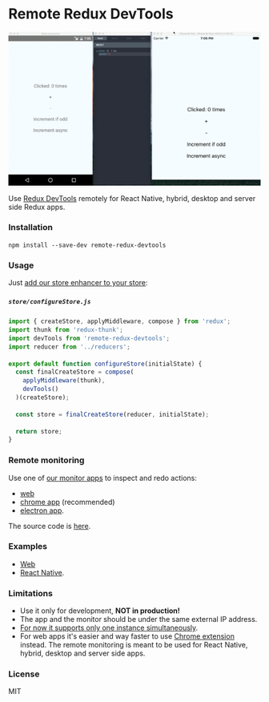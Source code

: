 Remote Redux DevTools
=====================

![Demo](demo.gif)

Use [Redux DevTools](https://github.com/gaearon/redux-devtools) remotely for React Native, hybrid, desktop and server side Redux apps.

### Installation

```
npm install --save-dev remote-redux-devtools
```

### Usage

Just [add our store enhancer to your store](https://github.com/zalmoxisus/remote-redux-devtools/commit/eb18fc49e1f083a2330939af52da349b862f8df1):

##### `store/configureStore.js`

```js
import { createStore, applyMiddleware, compose } from 'redux';
import thunk from 'redux-thunk';
import devTools from 'remote-redux-devtools';
import reducer from '../reducers';

export default function configureStore(initialState) {
  const finalCreateStore = compose(
    applyMiddleware(thunk),
    devTools()
  )(createStore);

  const store = finalCreateStore(reducer, initialState);

  return store;
}
```

### Remote monitoring

Use one of [our monitor apps](https://github.com/zalmoxisus/remotedev-app) to inspect and redo actions:
- [web](http://remotedev.io/)
- [chrome app](https://chrome.google.com/webstore/detail/remotedev/faicmgpfiaijcedapokpbdejaodbelph) (recommended)
- [electron app](https://github.com/zalmoxisus/remote-redux-devtools/tree/master/install).

The source code is [here](https://github.com/zalmoxisus/remotedev-app).

### Examples
- [Web](https://github.com/zalmoxisus/remote-redux-devtools/tree/master/examples)
- [React Native](https://github.com/zalmoxisus/react-native-counter-ios-android).

### Limitations

- Use it only for development, **NOT in production!**
- The app and the monitor should be under the same external IP address.
- [For now it supports only one instance simultaneously](https://github.com/zalmoxisus/remote-redux-devtools/issues/2).
- For web apps it's easier and way faster to use [Chrome extension](https://github.com/zalmoxisus/redux-devtools-extension) instead. The remote monitoring is meant to be used for React Native, hybrid, desktop and server side apps. 

### License

MIT

